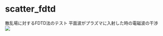 # scatter_fdtd

散乱場に対するFDTD法のテスト
平面波がプラズマに入射した時の電磁波の干渉
![](https://github.com/soichiro04/scatter_fdtd/blob/master/animation.gif)
